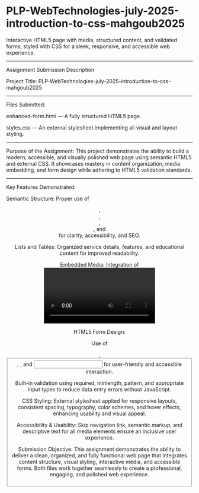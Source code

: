 # PLP-WebTechnologies-july-2025-introduction-to-css-mahgoub2025
Interactive HTML5 page with media, structured content, and validated forms, styled with CSS for a sleek, responsive, and accessible web experience.

***

Assignment Submission Description

Project Title: PLP-WebTechnologies-july-2025-introduction-to-css-mahgoub2025

***

Files Submitted:

enhanced-form.html — A fully structured HTML5 page.

styles.css — An external stylesheet implementing all visual and layout styling.

***

Purpose of the Assignment:
This project demonstrates the ability to build a modern, accessible, and visually polished web page using semantic HTML5 and external CSS. It showcases mastery in content organization, media embedding, and form design while adhering to HTML5 validation standards.

***

Key Features Demonstrated:

Semantic Structure: Proper use of <header>, <main>, <section>, <article>, and <footer> for clarity, accessibility, and SEO.

Lists and Tables: Organized service details, features, and educational content for improved readability.

Embedded Media: Integration of <video> and <audio> elements with descriptive captions and accessible controls.

HTML5 Form Design:

Use of <form>, <fieldset>, <label>, and <input> for user-friendly and accessible interaction.

Built-in validation using required, minlength, pattern, and appropriate input types to reduce data entry errors without JavaScript.

CSS Styling: External stylesheet applied for responsive layouts, consistent spacing, typography, color schemes, and hover effects, enhancing usability and visual appeal.

Accessibility & Usability: Skip navigation link, semantic markup, and descriptive text for all media elements ensure an inclusive user experience.

Submission Objective:
This assignment demonstrates the ability to deliver a clean, organized, and fully functional web page that integrates content structure, visual styling, interactive media, and accessible forms. Both files work together seamlessly to create a professional, engaging, and polished web experience.
